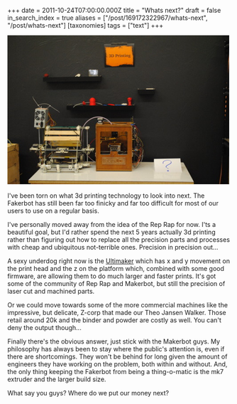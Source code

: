 +++
date = 2011-10-24T07:00:00.000Z
title = "Whats next?"
draft = false
in_search_index = true
aliases = ["/post/169172322967/whats-next", "/post/whats-next"]
[taxonomies]
tags = ["text"]
+++

![image](/images/tumblr_inline_p1uzd63vpE1rp3p4d_540.jpg)

I've been torn on what 3d printing technology to look into next.  The Fakerbot has still been far too finicky and far too difficult for most of our users to use on a regular basis. 

I've personally moved away from the idea of the Rep Rap for now. I'ts a beautiful goal, but I'd rather spend the next 5 years actually 3d printing rather than figuring out how to replace all the precision parts and processes with cheap and ubiquitous not-terrible ones. Precision in precision out...

A sexy underdog right now is the [Ultimaker](http://blog.ultimaker.com/) which has x and y movement on the print head and the z on the platform which, combined with some good firmware, are allowing them to do much larger and faster prints. It's got some of the community of Rep Rap and Makerbot, but still the precision of laser cut and machined parts.

Or we could move towards some of the more commercial machines like the impressive, but delicate, Z-corp that made our Theo Jansen Walker.  Those retail around 20k and the binder and powder are costly as well. You can't deny the output though...

Finally there's the obvious answer, just stick with the Makerbot guys.  My philosophy has always been to stay where the public's attention is, even if there are shortcomings. They won't be behind for long given the amount of engineers they have working on the problem, both within and without. And, the only thing keeping the Fakerbot from being a thing-o-matic is the mk7 extruder and the larger build size.

What say you guys? Where do we put our money next?
